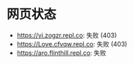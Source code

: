 # 网页状态
- https://vi.zogzr.repl.co: 失败 (403)
- https://Love.cfvqw.repl.co: 失败 (403)
- https://aro.flinthill.repl.co: 失败
